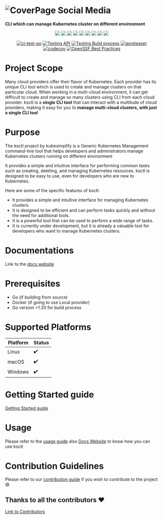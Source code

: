 # ![CoverPage Social Media](./img/ksctl-cover.png)


**CLI which can manage Kubernetes cluster on different environment**

<div align="center"> 
  
   <img src="https://img.shields.io/github/repo-size/kubesimplify/ksctl?style=for-the-badge" /> 
   <img src="https://img.shields.io/github/issues/kubesimplify/ksctl?style=for-the-badge" /> 
   <img src="https://img.shields.io/github/issues-pr/kubesimplify/ksctl?style=for-the-badge" /> 
   <img src="https://img.shields.io/github/issues-pr-closed-raw/kubesimplify/ksctl?style=for-the-badge" /> 
   <img src="https://img.shields.io/github/license/kubesimplify/ksctl?style=for-the-badge" /> 
   <img src="https://img.shields.io/github/forks/kubesimplify/ksctl?style=for-the-badge" /> 
   <img src="https://img.shields.io/github/stars/kubesimplify/ksctl?style=for-the-badge" /> 
   <img src="https://img.shields.io/github/contributors/kubesimplify/ksctl?style=for-the-badge" /> 
   <img src="https://img.shields.io/github/last-commit/kubesimplify/ksctl?style=for-the-badge" />
   
   <br>
   
   [![ci-test-go](https://github.com/kubesimplify/ksctl/actions/workflows/go-fmt.yaml/badge.svg)](https://github.com/kubesimplify/ksctl/actions/workflows/go-fmt.yaml) 
  [![Testing API](https://github.com/kubesimplify/ksctl/actions/workflows/testingAPI.yaml/badge.svg)](https://github.com/kubesimplify/ksctl/actions/workflows/testingAPI.yaml) 
  [![Testing Build process](https://github.com/kubesimplify/ksctl/actions/workflows/testBuilder.yaml/badge.svg)](https://github.com/kubesimplify/ksctl/actions/workflows/testBuilder.yaml) 
  [![goreleaser](https://github.com/kubesimplify/ksctl/actions/workflows/goreleaser.yml/badge.svg)](https://github.com/kubesimplify/ksctl/actions/workflows/goreleaser.yml) 
  [![codecov](https://codecov.io/gh/kubesimplify/ksctl/branch/main/graph/badge.svg?token=QM61IOCPKC)](https://codecov.io/gh/kubesimplify/ksctl) 
  [![OpenSSF Best Practices](https://bestpractices.coreinfrastructure.org/projects/7469/badge)](https://bestpractices.coreinfrastructure.org/projects/7469)
  
</div>




# Project Scope

Many cloud providers offer their flavor of Kubernetes. Each provider has its unique CLI tool which is used to create and manage clusters on that particular cloud. When working in a multi-cloud environment, it can get difficult to create and manage so many clusters using CLI from each cloud provider. ksctl is a **single CLI tool** that can interact with a multitude of cloud providers, making it easy for you to **manage multi-cloud clusters, with just a single CLI tool**

# Purpose

The ksctl project by kubesimplify is a Generic Kubernetes Management command-line tool that helps developers and administrators manage Kubernetes clusters running on different environment

It provides a simple and intuitive interface for performing common tasks such as creating, deleting, and managing Kubernetes resources. ksctl is designed to be easy to use, even for developers who are new to Kubernetes.

Here are some of the specific features of ksctl:

- It provides a simple and intuitive interface for managing Kubernetes clusters.
- It is designed to be efficient and can perform tasks quickly and without the need for additional tools.
- It is a powerful tool that can be used to perform a wide range of tasks.
- It is currently under development, but it is already a valuable tool for developers who want to manage Kubernetes clusters.

# Documentations

Link to the [docs website](https://kubesimplify.github.io/ksctl/)


# Prerequisites

- Go (if building from source)
- Docker (if going to use Local provider)
- Go version >1.20 for build process

# Supported Platforms

Platform | Status
--|--
Linux | :heavy_check_mark:
macOS | :heavy_check_mark:
Windows | :heavy_check_mark:

# Getting Started guide

[Getting Started guide](https://kubesimplify.github.io/ksctl/docs/getting-started/install)


# Usage

Please refer to the [usage guide](USAGE.md) also [Docs Website](https://kubesimplify.github.io/ksctl) to know how you can use ksctl


# Contribution Guidelines
Please refer to our [contribution guide](CONTRIBUTING.md) if you wish to contribute to the project :smile:

<!-- # Software Requirement Specification Docs

 [Google Doc Link](https://docs.google.com/document/d/1qLGcJly0qWK0dnno6tKXUsm3dd_BpyKl7oi7PLqi6J0/edit?usp=sharing) -->

## Thanks to all the contributors ❤️
[Link to Contributors](https://github.com/kubesimplify/ksctl/graphs/contributors)
